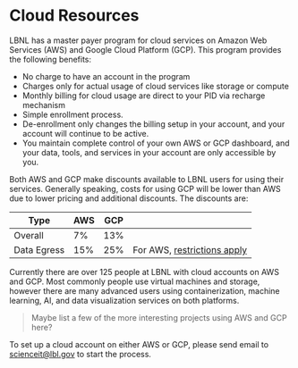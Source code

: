 # Cloud Resources

LBNL has a master payer program for cloud services on Amazon Web Services (AWS) and Google Cloud Platform (GCP).  This program provides the following benefits:

* No charge to have an account in the program
* Charges only for actual usage of cloud services like storage or compute
* Monthly billing for cloud usage are direct to your PID via recharge mechanism
* Simple enrollment process.  
* De-enrollment only changes the billing setup in your account, and your account will continue to be active.
* You maintain complete control of your own AWS or GCP dashboard, and your data, tools, and services in your account are only accessible by you.

Both AWS and GCP make discounts available to LBNL users for using their services.  Generally speaking, costs for using GCP will be lower than AWS due to lower pricing and additional discounts.  The discounts are:

| Type | AWS | GCP |  |
| --- | --- | --- | --- |
| Overall | 7% | 13% | |
| Data Egress | 15% | 25% | For AWS, [restrictions apply](https://aws.amazon.com/blogs/publicsector/aws-offers-data-egress-discount-to-researchers/) |

Currently there are over 125 people at LBNL with cloud accounts on AWS and GCP.  Most commonly people use virtual machines and storage, however there are many advanced users using containerization, machine learning, AI, and data visualization services on both platforms.

> Maybe list a few of the more interesting projects using AWS and GCP here?


To set up a cloud account on either AWS or GCP, please send email to [scienceit@lbl.gov](mailto:scienceit@lbl.gov) to start the process.

